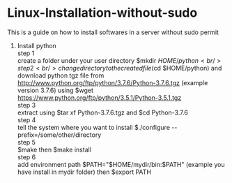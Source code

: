 # Linux-Installation-without-sudo
This is a guide on how to install softwares in a server without sudo permit 
1. Install python<br/>
  step 1<br/>
  create a folder under your user directory $mkdir $HOME/python<br/>
  step 2<br/>
  change directory to the created file ($cd $HOME/python) and download python tgz file from http://www.python.org/ftp/python/3.7.6/Python-3.7.6.tgz (example version 3.7.6) using $wget https://www.python.org/ftp/python/3.5.1/Python-3.5.1.tgz<br/>
  step 3<br/>
  extract using $tar xf Python-3.7.6.tgz and $cd Python-3.7.6<br/>
  step 4<br/>
  tell the system where you want to install $./configure --prefix=/some/other/directory<br/>
  step 5 <br/>
  $make then $make install  <br/>
  step 6 <br/>
  add environment path $PATH="$HOME/mydir/bin:$PATH" (example you have install in mydir folder) then $export PATH
